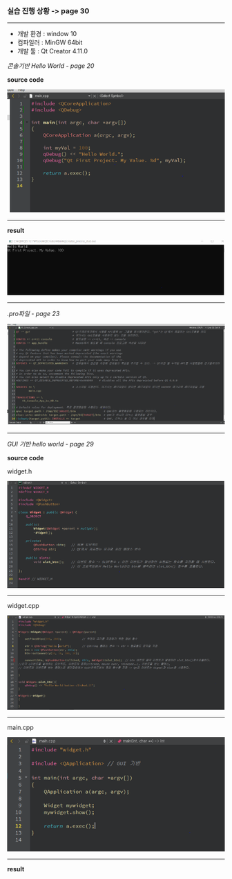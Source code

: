 ### 실습 진행 상황 -> page 30

***

- 개발 환경 : window 10
- 컴파일러 : MinGW 64bit
- 개발 툴    : Qt Creator 4.11.0

_콘솔기반 Hello World - page 20_

**source code**

<img src="./console main.PNG">



***

**result**

<img src="./console.PNG">





***

_.pro파일 - page 23_

<img src="pro파일.PNG">



***

_GUI 기반 hello world - page 29_

**source code**

widget.h

<img src="widget_h.PNG">

***

widget.cpp

<img src="widget_cpp.PNG">



***

main.cpp

<img src="main_cpp.PNG">

***

**result**

